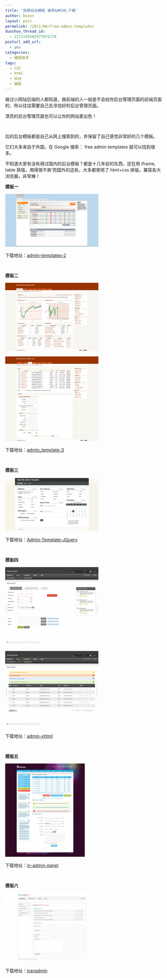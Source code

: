 ```yaml
---
title: '免费后台模板 推荐&#038;下载'
author: Dozer
layout: post
permalink: /2011/06/free-admin-template/
duoshuo_thread_id:
  - 1171159103977075178
posturl_add_url:
  - yes
categories:
  - 编程技术
tags:
  - CSS
  - html
  - 后台
  - 模板
---
```

做过小网站后端的人都知道，做前端的人一般是不会给你后台管理页面的前端页面的，所以往往需要自己去寻找好的后台管理页面。

漂亮的后台管理页面也可以让你的网站更出色！

&nbsp;

后的后台模板都是自己从网上搜索到的，并保留了自己感觉非常好的几个模板。

它们大多来自于外国，在 Google 搜索： free admin templates 就可以找到很多。

不知道大家有没有用过国内的后台模板？都是十几年前的东西，还在用 iframe, table 排版，用得很不爽‘而国外的这些，大多都使用了 html+css 排版，兼容各大浏览器，非常棒！

<!--more-->

**模板一**

[<img class="alignnone size-medium wp-image-350" title="admin1" alt="" src="/uploads/2011/06/admin1-300x170.png" width="300" height="170" />][1]

下载地址：[admin-templates-2][2]

&nbsp;

**模板二**

[<img class="alignnone size-medium wp-image-359" title="admin2-1" alt="" src="/uploads/2011/06/admin2-1-300x220.png" width="300" height="220" />][3]

[<img class="alignnone size-medium wp-image-360" title="admin2-2" alt="" src="/uploads/2011/06/admin2-2-300x273.png" width="300" height="273" />][4]

下载地址：[admin_template-3][5]

&nbsp;

**模板三**

[<img class="alignnone size-medium wp-image-361" title="admin3" alt="" src="/uploads/2011/06/admin3-300x173.png" width="300" height="173" />][6]

下载地址：[Admin-Template-JQuery][7]

&nbsp;

**模板四**

[<img class="alignnone size-medium wp-image-363" title="admin4-1" alt="" src="/uploads/2011/06/admin4-1-300x253.png" width="300" height="253" />][8]

[<img class="alignnone size-medium wp-image-364" title="admin4-2" alt="" src="/uploads/2011/06/admin4-2-300x246.png" width="300" height="246" />][9]

下载地址：[admin-xhtml][10]

&nbsp;

**模板五**

[<img class="alignnone size-medium wp-image-365" title="admin5" alt="" src="/uploads/2011/06/admin5-256x300.png" width="256" height="300" />][11]

下载地址：[in-admin-panel][12]

&nbsp;

**模板六**

[<img class="alignnone size-medium wp-image-366" title="admin6" alt="" src="/uploads/2011/06/admin6-300x223.png" width="300" height="223" />][13]

下载地址：[transdmin][14]

 [1]: http://www.dozer.cc/wp-content/uploads/2011/06/admin1.png
 [2]: http://www.dozer.cc/wp-content/uploads/2011/06/admin-templates-2.zip
 [3]: http://www.dozer.cc/wp-content/uploads/2011/06/admin2-1.png
 [4]: http://www.dozer.cc/wp-content/uploads/2011/06/admin2-2.png
 [5]: http://www.dozer.cc/wp-content/uploads/2011/06/admin_template-3.zip
 [6]: http://www.dozer.cc/wp-content/uploads/2011/06/admin3.png
 [7]: http://www.dozer.cc/wp-content/uploads/2011/06/Admin-Template-JQuery.zip
 [8]: http://www.dozer.cc/wp-content/uploads/2011/06/admin4-1.png
 [9]: http://www.dozer.cc/wp-content/uploads/2011/06/admin4-2.png
 [10]: http://www.dozer.cc/wp-content/uploads/2011/06/admin-xhtml.zip
 [11]: http://www.dozer.cc/wp-content/uploads/2011/06/admin5.png
 [12]: http://www.dozer.cc/wp-content/uploads/2011/06/in-admin-panel.zip
 [13]: http://www.dozer.cc/wp-content/uploads/2011/06/admin6.png
 [14]: http://www.dozer.cc/wp-content/uploads/2011/06/transdmin.zip